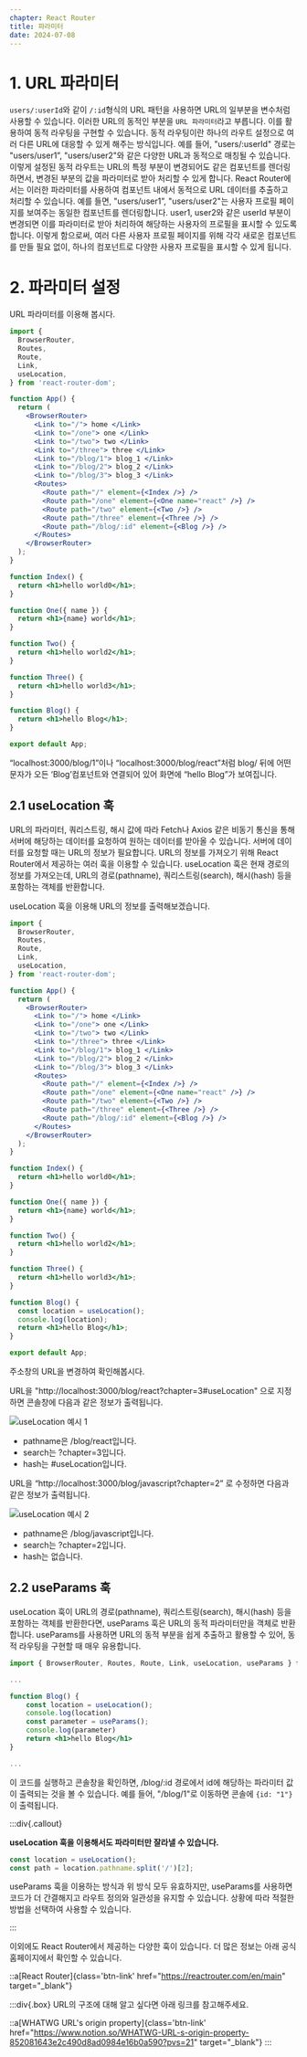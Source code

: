 ```yaml
---
chapter: React Router
title: 파라미터
date: 2024-07-08
---
```


# 1. URL 파라미터

`users/:userId`와 같이 `/:id`형식의 URL 패턴을 사용하면 URL의 일부분을 변수처럼 사용할 수 있습니다. 이러한 URL의 동적인 부분을 `URL 파라미터`라고 부릅니다. 이를 활용하여 동적 라우팅을 구현할 수 있습니다. 동적 라우팅이란 하나의 라우트 설정으로 여러 다른 URL에 대응할 수 있게 해주는 방식입니다. 예를 들어, "users/:userId" 경로는 "users/user1”, "users/user2"와 같은 다양한 URL과 동적으로 매칭될 수 있습니다. 이렇게 설정된 동적 라우트는 URL의 특정 부분이 변경되어도 같은 컴포넌트를 렌더링하면서, 변경된 부분의 값을 파라미터로 받아 처리할 수 있게 합니다. React Router에서는 이러한 파라미터를 사용하여 컴포넌트 내에서 동적으로 URL 데이터를 추출하고 처리할 수 있습니다. 예를 들면, "users/user1”, "users/user2"는 사용자 프로필 페이지를 보여주는 동일한 컴포넌트를 렌더링합니다. user1, user2와 같은 userId 부분이 변경되면 이를 파라미터로 받아 처리하여 해당하는 사용자의 프로필을 표시할 수 있도록 합니다. 이렇게 함으로써, 여러 다른 사용자 프로필 페이지를 위해 각각 새로운 컴포넌트를 만들 필요 없이, 하나의 컴포넌트로 다양한 사용자 프로필을 표시할 수 있게 됩니다.

# 2. 파라미터 설정

URL 파라미터를 이용해 봅시다.

```jsx
import {
  BrowserRouter,
  Routes,
  Route,
  Link,
  useLocation,
} from 'react-router-dom';

function App() {
  return (
    <BrowserRouter>
      <Link to="/"> home </Link>
      <Link to="/one"> one </Link>
      <Link to="/two"> two </Link>
      <Link to="/three"> three </Link>
      <Link to="/blog/1"> blog_1 </Link>
      <Link to="/blog/2"> blog_2 </Link>
      <Link to="/blog/3"> blog_3 </Link>
      <Routes>
        <Route path="/" element={<Index />} />
        <Route path="/one" element={<One name="react" />} />
        <Route path="/two" element={<Two />} />
        <Route path="/three" element={<Three />} />
        <Route path="/blog/:id" element={<Blog />} />
      </Routes>
    </BrowserRouter>
  );
}

function Index() {
  return <h1>hello world0</h1>;
}

function One({ name }) {
  return <h1>{name} world</h1>;
}

function Two() {
  return <h1>hello world2</h1>;
}

function Three() {
  return <h1>hello world3</h1>;
}

function Blog() {
  return <h1>hello Blog</h1>;
}

export default App;
```

“localhost:3000/blog/1”이나 “localhost:3000/blog/react”처럼 blog/ 뒤에 어떤 문자가 오든 ‘Blog’컴포넌트와 연결되어 있어 화면에 “hello Blog”가 보여집니다.

## 2.1 useLocation 훅

URL의 파라미터, 쿼리스트링, 해시 값에 따라 Fetch나 Axios 같은 비동기 통신을 통해 서버에 해당하는 데이터를 요청하여 원하는 데이터를 받아올 수 있습니다. 서버에 데이터를 요청할 때는 URL의 정보가 필요합니다. URL의 정보를 가져오기 위해 React Router에서 제공하는 여러 훅을 이용할 수 있습니다. useLocation 훅은 현재 경로의 정보를 가져오는데, URL의 경로(pathname), 쿼리스트링(search), 해시(hash) 등을 포함하는 객체를 반환합니다.

useLocation 훅을 이용해 URL의 정보를 출력해보겠습니다.

```jsx
import {
  BrowserRouter,
  Routes,
  Route,
  Link,
  useLocation,
} from 'react-router-dom';

function App() {
  return (
    <BrowserRouter>
      <Link to="/"> home </Link>
      <Link to="/one"> one </Link>
      <Link to="/two"> two </Link>
      <Link to="/three"> three </Link>
      <Link to="/blog/1"> blog_1 </Link>
      <Link to="/blog/2"> blog_2 </Link>
      <Link to="/blog/3"> blog_3 </Link>
      <Routes>
        <Route path="/" element={<Index />} />
        <Route path="/one" element={<One name="react" />} />
        <Route path="/two" element={<Two />} />
        <Route path="/three" element={<Three />} />
        <Route path="/blog/:id" element={<Blog />} />
      </Routes>
    </BrowserRouter>
  );
}

function Index() {
  return <h1>hello world0</h1>;
}

function One({ name }) {
  return <h1>{name} world</h1>;
}

function Two() {
  return <h1>hello world2</h1>;
}

function Three() {
  return <h1>hello world3</h1>;
}

function Blog() {
  const location = useLocation();
  console.log(location);
  return <h1>hello Blog</h1>;
}

export default App;
```

주소창의 URL을 변경하여 확인해봅시다.

URL을 "http://localhost:3000/blog/react?chapter=3#useLocation" 으로 지정하면 콘솔창에 다음과 같은 정보가 출력됩니다.

![useLocation 예시 1](/images/basecamp-react/chapter03-3/chapter03-3-1.png)

- pathname은 /blog/react입니다.
- search는 ?chapter=3입니다.
- hash는 #useLocation입니다.

URL을 “http://localhost:3000/blog/javascript?chapter=2” 로 수정하면 다음과 같은 정보가 출력됩니다.

![useLocation 예시 2](/images/basecamp-react/chapter03-3/chapter03-3-2.png)

- pathname은 /blog/javascript입니다.
- search는 ?chapter=2입니다.
- hash는 없습니다.

## 2.2 useParams 훅

useLocation 훅이 URL의 경로(pathname), 쿼리스트링(search), 해시(hash) 등을 포함하는 객체를 반환한다면, useParams 훅은 URL의 동적 파라미터만을 객체로 반환합니다. useParams를 사용하면 URL의 동적 부분을 쉽게 추출하고 활용할 수 있어, 동적 라우팅을 구현할 때 매우 유용합니다.

```jsx
import { BrowserRouter, Routes, Route, Link, useLocation, useParams } from "react-router-dom";

...

function Blog() {
    const location = useLocation();
    console.log(location)
    const parameter = useParams();
    console.log(parameter)
    return <h1>hello Blog</h1>
}

...
```

이 코드를 실행하고 콘솔창을 확인하면, /blog/:id 경로에서 id에 해당하는 파라미터 값이 출력되는 것을 볼 수 있습니다. 예를 들어, "/blog/1"로 이동하면 콘솔에 `{id: "1"}`이 출력됩니다.

:::div{.callout}

**useLocation 훅을 이용해서도 파라미터만 잘라낼 수 있습니다.**

```jsx
const location = useLocation();
const path = location.pathname.split('/')[2];
```

useParams 훅을 이용하는 방식과 위 방식 모두 유효하지만, useParams를 사용하면 코드가 더 간결해지고 라우트 정의와 일관성을 유지할 수 있습니다. 상황에 따라 적절한 방법을 선택하여 사용할 수 있습니다.

:::

이외에도 React Router에서 제공하는 다양한 훅이 있습니다. 더 많은 정보는 아래 공식홈페이지에서 확인할 수 있습니다.

::a[React Router]{class='btn-link' href="https://reactrouter.com/en/main" target="\_blank"}

:::div{.box}
URL의 구조에 대해 알고 싶다면 아래 링크를 참고해주세요.

::a[WHATWG URL's origin property]{class='btn-link' href="https://www.notion.so/WHATWG-URL-s-origin-property-852081643e2c490d8ad0984e16b0a590?pvs=21" target="\_blank"}
:::
